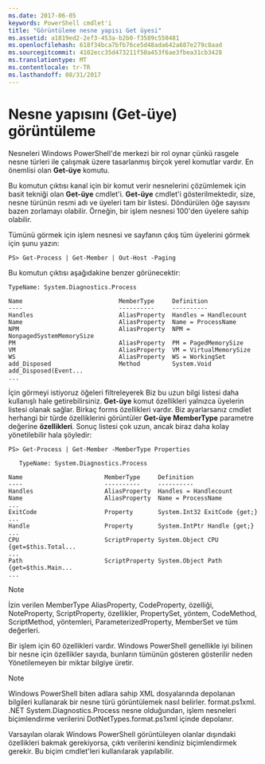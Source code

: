 ```yaml
---
ms.date: 2017-06-05
keywords: PowerShell cmdlet'i
title: "Görüntüleme nesne yapısı Get üyesi"
ms.assetid: a1819ed2-2ef3-453a-b2b0-f3589c550481
ms.openlocfilehash: 618f34bca7bfb76ce5d48ada642a687e279c8aad
ms.sourcegitcommit: 4102ecc35d473211f50a453f6ae3fbea31cb3428
ms.translationtype: MT
ms.contentlocale: tr-TR
ms.lasthandoff: 08/31/2017
---
```

# <a name="viewing-object-structure-get-member"></a>Nesne yapısını (Get-üye) görüntüleme
Nesneleri Windows PowerShell'de merkezi bir rol oynar çünkü rasgele nesne türleri ile çalışmak üzere tasarlanmış birçok yerel komutlar vardır. En önemlisi olan **Get-üye** komutu.

Bu komutun çıktısı kanal için bir komut verir nesnelerini çözümlemek için basit tekniği olan **Get-üye** cmdlet'i. **Get-üye** cmdlet'i gösterilmektedir, size, nesne türünün resmi adı ve üyeleri tam bir listesi. Döndürülen öğe sayısını bazen zorlamayı olabilir. Örneğin, bir işlem nesnesi 100'den üyelere sahip olabilir.

Tümünü görmek için işlem nesnesi ve sayfanın çıkış tüm üyelerini görmek için şunu yazın:

```
PS> Get-Process | Get-Member | Out-Host -Paging
```

Bu komutun çıktısı aşağıdakine benzer görünecektir:

```
TypeName: System.Diagnostics.Process

Name                           MemberType     Definition
----                           ----------     ----------
Handles                        AliasProperty  Handles = Handlecount
Name                           AliasProperty  Name = ProcessName
NPM                            AliasProperty  NPM = NonpagedSystemMemorySize
PM                             AliasProperty  PM = PagedMemorySize
VM                             AliasProperty  VM = VirtualMemorySize
WS                             AliasProperty  WS = WorkingSet
add_Disposed                   Method         System.Void add_Disposed(Event...
...
```

İçin görmeyi istiyoruz öğeleri filtreleyerek Biz bu uzun bilgi listesi daha kullanışlı hale getirebilirsiniz. **Get-üye** komut özellikleri yalnızca üyelerin listesi olanak sağlar. Birkaç forms özellikleri vardır. Biz ayarlarsanız cmdlet herhangi bir türde özelliklerini görüntüler **Get-üye MemberType** parametre değerine **özellikleri**. Sonuç listesi çok uzun, ancak biraz daha kolay yönetilebilir hala şöyledir:

```
PS> Get-Process | Get-Member -MemberType Properties

   TypeName: System.Diagnostics.Process

Name                       MemberType     Definition
----                       ----------     ----------
Handles                    AliasProperty  Handles = Handlecount
Name                       AliasProperty  Name = ProcessName
...
ExitCode                   Property       System.Int32 ExitCode {get;}
...
Handle                     Property       System.IntPtr Handle {get;}
...
CPU                        ScriptProperty System.Object CPU {get=$this.Total...
...
Path                       ScriptProperty System.Object Path {get=$this.Main...
...
```

> [!NOTE]
> İzin verilen MemberType AliasProperty, CodeProperty, özelliği, NoteProperty, ScriptProperty, özellikler, PropertySet, yöntem, CodeMethod, ScriptMethod, yöntemleri, ParameterizedProperty, MemberSet ve tüm değerleri.

Bir işlem için 60 özellikleri vardır. Windows PowerShell genellikle iyi bilinen bir nesne için özellikler sayıda, bunların tümünün gösteren gösterilir neden Yönetilemeyen bir miktar bilgiye üretir.

> [!NOTE]
> Windows PowerShell biten adlara sahip XML dosyalarında depolanan bilgileri kullanarak bir nesne türü görüntülemek nasıl belirler. format.ps1xml. .NET System.Diagnostics.Process nesne olduğundan, işlem nesneleri biçimlendirme verilerini DotNetTypes.format.ps1xml içinde depolanır.

Varsayılan olarak Windows PowerShell görüntüleyen olanlar dışındaki özellikleri bakmak gerekiyorsa, çıktı verilerini kendiniz biçimlendirmek gerekir. Bu biçim cmdlet'leri kullanılarak yapılabilir.

